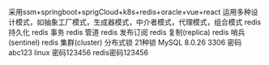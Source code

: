 采用ssm+springboot+sprigCloud+k8s+redis+oracle+vue+react
运用多种设计模式，如抽象工厂模式，生成器模式，中介者模式，代理模式，组合模式
redis 持久化
redis 事务
redis 管道
redis 发布订阅
redis 复制(replica)
redis 哨兵(sentinel)
redis 集群(cluster)
分布式锁
21种锁
MySQL 8.0.26 3306 密码abc123
linux 密码123456
redis密码123456

